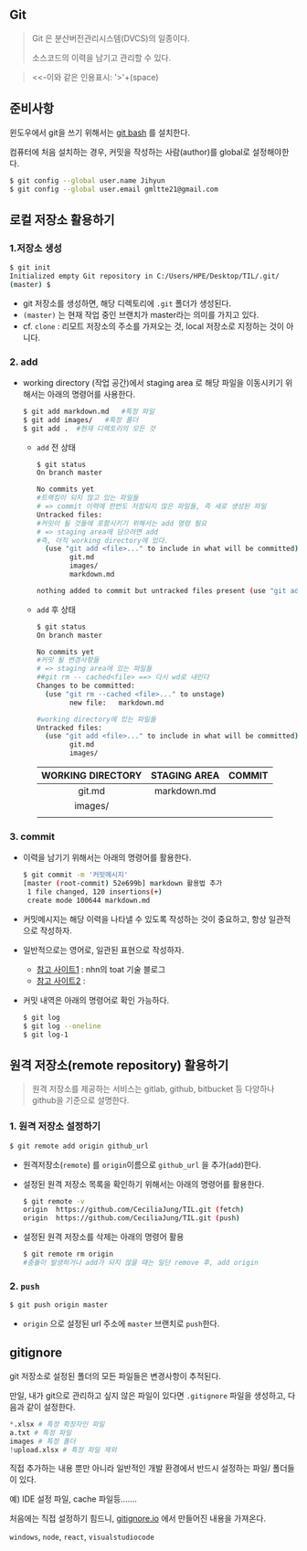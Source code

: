 ## Git

> Git 은 분산버전관리시스템(DVCS)의 일종이다.
>
> 소스코드의 이력을 남기고 관리할 수 있다.

> <<-이와 같은 인용표시:  '>'+(space)

## 준비사항

윈도우에서 git을 쓰기 위해서는 [git bash](https://gitforwindows.org/) 를 설치한다.

컴퓨터에 처음 설치하는 경우, 커밋을 작성하는 사람(author)를 global로 설정해야한다.

``` bash
$ git config --global user.name Jihyun
$ git config --global user.email gmltte21@gmail.com
```

## 로컬 저장소 활용하기

### 1.저장소 생성

``` bash
$ git init
Initialized empty Git repository in C:/Users/HPE/Desktop/TIL/.git/
(master) $
```

- git 저장소를 생성하면, 해당 디렉토리에 `.git` 폴더가 생성된다.
- `(master)` 는 현재 작업 중인 브랜치가 master라는 의미를 가지고 있다.
- cf. `clone` : 리모트 저장소의 주소를 가져오는 것, local 저장소로 지정하는 것이 아니다.

### 2. add

- working directory (작업 공간)에서 staging area 로 해당 파일을 이동시키기 위해서는 아래의 명령어를 사용한다.

  ```  bash
  $ git add markdown.md   #특정 파일
  $ git add images/   #특정 폴더
  $ git add .  #현재 디렉토리의 모든 것
  ```

  - `add` 전 상태

    ``` bash
    $ git status
    On branch master
    
    No commits yet
    #트랙킹이 되지 않고 있는 파일들
    # => commit 이력에 한번도 저장되지 않은 파일들, 즉 새로 생성된 파일
    Untracked files:
    #커밋이 될 것들에 포함시키기 위해서는 add 명령 필요
    # => staging area에 담으려면 add
    #즉, 아직 working directory에 있다.
      (use "git add <file>..." to include in what will be committed)
            git.md
            images/
            markdown.md
    
    nothing added to commit but untracked files present (use "git add" to track)
    
    
    ```

  - `add` 후 상태

    ``` bash
    $ git status
    On branch master
    
    No commits yet
    #커밋 될 변경사항들
    # => staging area에 있는 파일들
    ##git rm -- cached<file> ==> 다시 wd로 내린다
    Changes to be committed:
      (use "git rm --cached <file>..." to unstage)
            new file:   markdown.md
    
    #working directory에 있는 파일들
    Untracked files:
      (use "git add <file>..." to include in what will be committed)
            git.md
            images/
    ```

    | WORKING DIRECTORY | STAGING AREA | COMMIT |
    | :---------------: | :----------: | :----: |
    |      git.md       | markdown.md  |        |
    |      images/      |              |        |
    |                   |              |        |

    

### 3. commit

- 이력을 남기기 위해서는 아래의 명령어를 활용한다.

  ``` bash
  $ git commit -m '커밋메시지'
  [master (root-commit) 52e699b] markdown 활용법 추가
   1 file changed, 120 insertions(+)
   create mode 100644 markdown.md
  ```

- 커밋메시지는 해당 이력을 나타낼 수 있도록 작성하는 것이 중요하고, 항상 일관적으로 작성하자.

- 일반적으로는 영어로, 일관된 표현으로 작성하자.

  - [참고 사이트1](https://meetup.toast.com/posts/106) : nhn의 toat 기술 블로그
  - [참고 사이트2](https://blog.ull.im/engineering/2019/03/10/logs-on-git.html) :

- 커밋 내역은 아래의 명령어로 확인 가능하다.

  ``` bash
  $ git log
  $ git log --oneline
  $ git log-1
  ```

  

## 원격 저장소(remote repository) 활용하기

> 원격 저장소를 제공하는 서비스는 gitlab, github, bitbucket 등 다양하나 github을 기준으로 설명한다.

### 1. 원격 저장소 설정하기

``` bash
$ git remote add origin github_url
```

- 원격저장소(`remote`) 를 `origin`이름으로 `github_url` 을 추가(`add`)한다.

- 설정된 원격 저장소 목록을 확인하기 위해서는 아래의 명령어를 활용한다.

  ``` bash
  $ git remote -v
  origin  https://github.com/CeciliaJung/TIL.git (fetch)
  origin  https://github.com/CeciliaJung/TIL.git (push)
  ```

  

- 설정된 원격 저장소를 삭제는 아래의 명령어 활용

  ``` bash
  $ git remote rm origin
  #충돌이 발생하거나 add가 되지 않을 때는 일단 remove 후, add origin
  ```

### 2. `push`

``` bash
$ git push origin master
```

- `origin` 으로 설정된 url 주소에  `master` 브랜치로 `push`한다.

##   gitignore

git 저장소로 설정된 폴더의 모든 파일들은 변경사항이 추적된다.

만일, 내가 git으로 관리하고 싶지 않은 파일이 있다면 `.gitignore` 파일을 생성하고, 다음과 같이 설정한다.

``` python
*.xlsx # 특정 확장자인 파일
a.txt # 특정 파일
images # 특정 폴더
!upload.xlsx # 특정 파일 제외
```

직접 추가하는 내용 뿐만 아니라 일반적인 개발 환경에서 반드시 설정하는 파일/ 폴더들이 있다.

예) IDE 설정 파일, cache 파일등.......

 처음에는 직접 설정하기 힘드니, [gitignore.io](http://gitignore.io/) 에서 만들어진 내용을 가져온다.

`windows`, `node`, `react`, `visualstudiocode`

